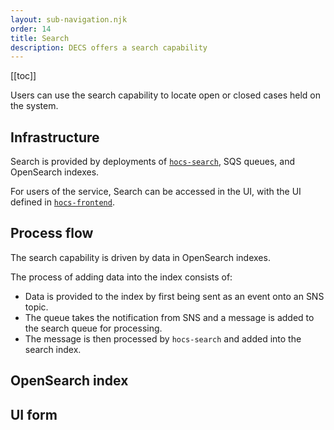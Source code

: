 ```yaml
---
layout: sub-navigation.njk
order: 14
title: Search
description: DECS offers a search capability
---
```


[[toc]]

Users can use the search capability to locate open or closed cases held on the system.

## Infrastructure
Search is provided by deployments of [`hocs-search`](https://github.com/UKHomeOffice/hocs-search), SQS queues, and OpenSearch indexes.

For users of the service, Search can be accessed in the UI, with the UI defined in [`hocs-frontend`](https://github.com/UKHomeOffice/hocs-frontend).

## Process flow
The search capability is driven by data in OpenSearch indexes.

The process of adding data into the index consists of:
- Data is provided to the index by first being sent as an event onto an SNS topic.
- The queue takes the notification from SNS and a message is added to the search queue for processing. 
- The message is then processed by `hocs-search` and added into the search index.

## OpenSearch index

## UI form
